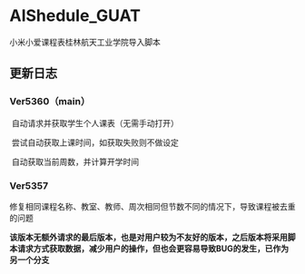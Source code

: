 # AIShedule_GUAT
小米小爱课程表桂林航天工业学院导入脚本

## 更新日志
### Ver5360（main）

​	自动请求并获取学生个人课表（无需手动打开）

​	尝试自动获取上课时间，如获取失败则不做设定

​	自动获取当前周数，并计算开学时间

### Ver5357

​	修复相同课程名称、教室、教师、周次相同但节数不同的情况下，导致课程被去重的问题

​	**该版本无额外请求的最后版本，也是对用户较为不友好的版本，之后版本将采用脚本请求方式获取数据，减少用户的操作，但也会更容易导致BUG的发生，已作为另一个分支**